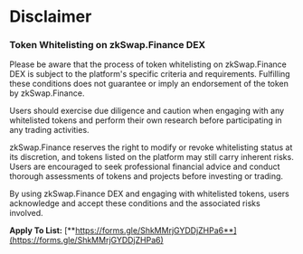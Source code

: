 # Disclaimer

### **Token Whitelisting on zkSwap.Finance DEX**

Please be aware that the process of token whitelisting on zkSwap.Finance DEX is subject to the platform's specific criteria and requirements. Fulfilling these conditions does not guarantee or imply an endorsement of the token by zkSwap.Finance.&#x20;

Users should exercise due diligence and caution when engaging with any whitelisted tokens and perform their own research before participating in any trading activities.

zkSwap.Finance reserves the right to modify or revoke whitelisting status at its discretion, and tokens listed on the platform may still carry inherent risks. Users are encouraged to seek professional financial advice and conduct thorough assessments of tokens and projects before investing or trading.

By using zkSwap.Finance DEX and engaging with whitelisted tokens, users acknowledge and accept these conditions and the associated risks involved.



**Apply To List:** [**https://forms.gle/ShkMMrjGYDDjZHPa6**](https://forms.gle/ShkMMrjGYDDjZHPa6)
